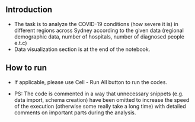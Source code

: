 ## Introduction

* The task is to analyze the COVID-19 conditions (how severe it is) in different regions across Sydney according to the given data (regional demographic data, number of hospitals, number of diagnosed people e.t.c)
* Data visualization section is at the end of the notebook.

## How to run

* If applicable, please use Cell - Run All button to run the codes.

* PS: The code is commented in a way that unnecessary snippets (e.g. data import, schema creation) have been omitted to increase the speed of the execution (otherwise some really take a long time) with detailed comments on important parts during the analysis.
